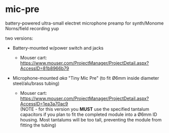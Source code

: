 # mic-pre
battery-powered ultra-small electret microphone preamp for synth/Monome Norns/field recording
yup

two versions:

 * Battery-mounted w/power switch and jacks
    - Mouser cart: https://www.mouser.com/ProjectManager/ProjectDetail.aspx?AccessID=81b8966b79

* Microphone-mounted *aka* "Tiny Mic Pre" (to fit Ø6mm inside diameter steel/alu/brass tubing)
    - Mouser cart: https://www.mouser.com/ProjectManager/ProjectDetail.aspx?AccessID=1ea3a70ac9  
    (NOTE - for this version you **MUST** use the specified tantalum capacitors if you plan to fit the completed module into a Ø6mm ID housing.  Most tantalums will be too tall, preventing the module from fitting the tubing)

